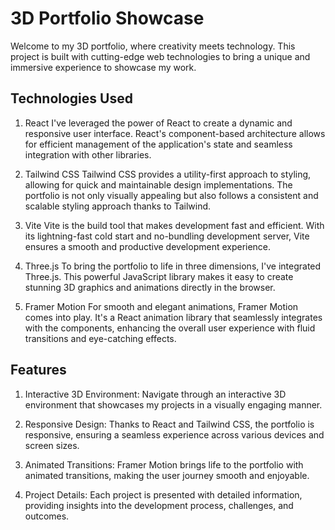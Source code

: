# 3D Portfolio Showcase
Welcome to my 3D portfolio, where creativity meets technology. This project is built with cutting-edge web technologies to bring a unique and immersive experience to showcase my work.

## Technologies Used
1. React
I've leveraged the power of React to create a dynamic and responsive user interface. React's component-based architecture allows for efficient management of the application's state and seamless integration with other libraries.

2. Tailwind CSS
Tailwind CSS provides a utility-first approach to styling, allowing for quick and maintainable design implementations. The portfolio is not only visually appealing but also follows a consistent and scalable styling approach thanks to Tailwind.

3. Vite
Vite is the build tool that makes development fast and efficient. With its lightning-fast cold start and no-bundling development server, Vite ensures a smooth and productive development experience.

4. Three.js
To bring the portfolio to life in three dimensions, I've integrated Three.js. This powerful JavaScript library makes it easy to create stunning 3D graphics and animations directly in the browser.

5. Framer Motion
For smooth and elegant animations, Framer Motion comes into play. It's a React animation library that seamlessly integrates with the components, enhancing the overall user experience with fluid transitions and eye-catching effects.

## Features
1. Interactive 3D Environment: Navigate through an interactive 3D environment that showcases my projects in a visually engaging manner.

2. Responsive Design: Thanks to React and Tailwind CSS, the portfolio is responsive, ensuring a seamless experience across various devices and screen sizes.

3. Animated Transitions: Framer Motion brings life to the portfolio with animated transitions, making the user journey smooth and enjoyable.

4. Project Details: Each project is presented with detailed information, providing insights into the development process, challenges, and outcomes.
